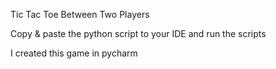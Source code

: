 Tic Tac Toe Between Two Players 

Copy & paste the python script to your IDE and run the scripts

I created this game in pycharm
